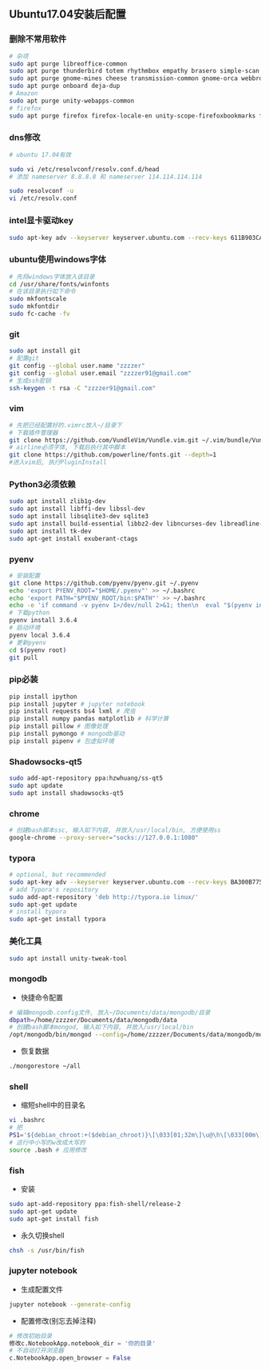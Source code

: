 ## Ubuntu17.04安装后配置

### 删除不常用软件

```bash
# 杂项
sudo apt purge libreoffice-common
sudo apt purge thunderbird totem rhythmbox empathy brasero simple-scan gnome-mahjongg aisleriot
sudo apt purge gnome-mines cheese transmission-common gnome-orca webbrowser-app gnome-sudoku
sudo apt purge onboard deja-dup
# Amazon
sudo apt purge unity-webapps-common
# firefox
sudo apt purge firefox firefox-locale-en unity-scope-firefoxbookmarks firefox-locale-zh-hans
```

### dns修改

```bash
# ubuntu 17.04有效

sudo vi /etc/resolvconf/resolv.conf.d/head
# 添加 nameserver 8.8.8.8 和 nameserver 114.114.114.114

sudo resolvconf -u
vi /etc/resolv.conf
```

### intel显卡驱动key

```bash
sudo apt-key adv --keyserver keyserver.ubuntu.com --recv-keys 611B903CAB97EA77
```

### ubuntu使用windows字体

```bash
# 先将windows字体放入该目录
cd /usr/share/fonts/winfonts
# 在该目录执行如下命令
sudo mkfontscale
sudo mkfontdir
sudo fc-cache -fv
```

### git

```bash
sudo apt install git
# 配置git
git config --global user.name "zzzzer"
git config --global user.email "zzzzer91@gmail.com"
# 生成ssh密钥
ssh-keygen -t rsa -C "zzzzer91@gmail.com"
```

### vim

```bash
# 先把已经配置好的.vimrc放入~/目录下
# 下载插件管理器
git clone https://github.com/VundleVim/Vundle.vim.git ~/.vim/bundle/Vundle.vim
# airline必须字体, 下载后执行其中脚本
git clone https://github.com/powerline/fonts.git --depth=1
#进入vim后, 执行PluginInstall
```

### Python3必须依赖

```bash
sudo apt install zlib1g-dev
sudo apt install libffi-dev libssl-dev
sudo apt install libsqlite3-dev sqlite3
sudo apt install build-essential libbz2-dev libncurses-dev libreadline-dev libgdbm-dev liblzma-dev
sudo apt install tk-dev
sudo apt-get install exuberant-ctags
```

### pyenv

``` bash
# 安装配置
git clone https://github.com/pyenv/pyenv.git ~/.pyenv
echo 'export PYENV_ROOT="$HOME/.pyenv"' >> ~/.bashrc
echo 'export PATH="$PYENV_ROOT/bin:$PATH"' >> ~/.bashrc
echo -e 'if command -v pyenv 1>/dev/null 2>&1; then\n  eval "$(pyenv init -)"\nfi' >> ~/.bashrc
# 下载python
pyenv install 3.6.4
# 启动环境
pyenv local 3.6.4
# 更新pyenv
cd $(pyenv root)
git pull
```

### pip必装

```bash
pip install ipython
pip install jupyter # jupyter notebook
pip install requests bs4 lxml # 爬虫
pip install numpy pandas matplotlib # 科学计算
pip install pillow # 图像处理
pip install pymongo # mongodb驱动
pip install pipenv # 包虚拟环境
```

### Shadowsocks-qt5

```bash
sudo add-apt-repository ppa:hzwhuang/ss-qt5
sudo apt update
sudo apt install shadowsocks-qt5
```

### chrome

```bash
# 创建bash脚本ssc, 输入如下内容, 并放入/usr/local/bin, 方便使用ss
google-chrome --proxy-server="socks://127.0.0.1:1080"
```

### typora

```bash
# optional, but recommended
sudo apt-key adv --keyserver keyserver.ubuntu.com --recv-keys BA300B7755AFCFAE
# add Typora's repository
sudo add-apt-repository 'deb http://typora.io linux/'
sudo apt-get update
# install typora
sudo apt-get install typora
```

### 美化工具

```bash
sudo apt install unity-tweak-tool
```

### mongodb

- 快捷命令配置

```bash
# 编辑mongodb.config文件, 放入~/Documents/data/mongodb/目录
dbpath=/home/zzzzer/Documents/data/mongodb/data
# 创建bash脚本mongod, 输入如下内容, 并放入/usr/local/bin
/opt/mongodb/bin/mongod --config=/home/zzzzer/Documents/data/mongodb/mongodb.conf
```

- 恢复数据

```bash
./mongorestore ~/all 
```

### shell

- 缩短shell中的目录名

```bash
vi .bashrc
# 把
PS1='${debian_chroot:+($debian_chroot)}\[\033[01;32m\]\u@\h\[\033[00m\]:\[\033[0    1;34m\]\w\[\033[00m\]\$ '
# 这行中小写的w改成大写的
source .bash # 应用修改
```

### fish

- 安装

```bash
sudo apt-add-repository ppa:fish-shell/release-2
sudo apt-get update
sudo apt-get install fish
```

- 永久切换shell

```bash
chsh -s /usr/bin/fish
```

### jupyter notebook
- 生成配置文件
```bash
jupyter notebook --generate-config
```
- 配置修改(别忘去掉注释)
```python
# 修改初始目录
修改c.NotebookApp.notebook_dir = '你的目录'
# 不自动打开浏览器
c.NotebookApp.open_browser = False
```

